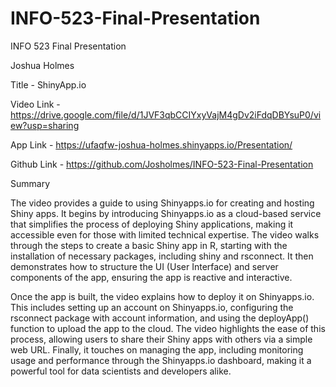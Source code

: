 # INFO-523-Final-Presentation
INFO 523 Final Presentation

Joshua Holmes

Title - ShinyApp.io

Video Link - https://drive.google.com/file/d/1JVF3qbCCIYxyVajM4gDv2iFdqDBYsuP0/view?usp=sharing

App Link - https://ufaqfw-joshua-holmes.shinyapps.io/Presentation/

Github Link - https://github.com/Josholmes/INFO-523-Final-Presentation

Summary

The video provides a guide to using Shinyapps.io for creating and hosting Shiny apps. It begins by introducing Shinyapps.io as a cloud-based service that simplifies the process of deploying Shiny applications, making it accessible even for those with limited technical expertise. The video walks through the steps to create a basic Shiny app in R, starting with the installation of necessary packages, including shiny and rsconnect. It then demonstrates how to structure the UI (User Interface) and server components of the app, ensuring the app is reactive and interactive.

Once the app is built, the video explains how to deploy it on Shinyapps.io. This includes setting up an account on Shinyapps.io, configuring the rsconnect package with account information, and using the deployApp() function to upload the app to the cloud. The video highlights the ease of this process, allowing users to share their Shiny apps with others via a simple web URL. Finally, it touches on managing the app, including monitoring usage and performance through the Shinyapps.io dashboard, making it a powerful tool for data scientists and developers alike.